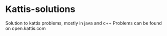 # Kattis-solutions
Solution to kattis problems, mostly in java and c++
Problems can be found on open.kattis.com
